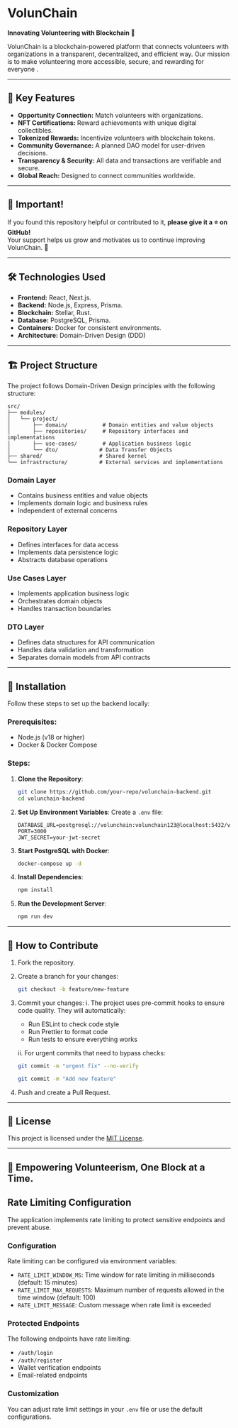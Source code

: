 # VolunChain

**Innovating Volunteering with Blockchain 🚀**

VolunChain is a blockchain-powered platform that connects volunteers with organizations in a transparent, decentralized, and efficient way. Our mission is to make volunteering more accessible, secure, and rewarding for everyone .

---

## 🌟 Key Features

- **Opportunity Connection:** Match volunteers with organizations.
- **NFT Certifications:** Reward achievements with unique digital collectibles.
- **Tokenized Rewards:** Incentivize volunteers with blockchain tokens.
- **Community Governance:** A planned DAO model for user-driven decisions.
- **Transparency & Security:** All data and transactions are verifiable and secure.
- **Global Reach:** Designed to connect communities worldwide.

---

## 🌟 **Important!**

If you found this repository helpful or contributed to it, **please give it a ⭐ on GitHub!**  
Your support helps us grow and motivates us to continue improving VolunChain. 🙌

---

## 🛠️ Technologies Used

- **Frontend:** React, Next.js.
- **Backend:** Node.js, Express, Prisma.
- **Blockchain:** Stellar, Rust.
- **Database:** PostgreSQL, Prisma.
- **Containers:** Docker for consistent environments.
- **Architecture:** Domain-Driven Design (DDD)

---

## 🏗️ Project Structure

The project follows Domain-Driven Design principles with the following structure:

```
src/
├── modules/
│   └── project/
│       ├── domain/           # Domain entities and value objects
│       ├── repositories/     # Repository interfaces and implementations
│       ├── use-cases/        # Application business logic
│       └── dto/             # Data Transfer Objects
├── shared/                  # Shared kernel
└── infrastructure/          # External services and implementations
```

### Domain Layer
- Contains business entities and value objects
- Implements domain logic and business rules
- Independent of external concerns

### Repository Layer
- Defines interfaces for data access
- Implements data persistence logic
- Abstracts database operations

### Use Cases Layer
- Implements application business logic
- Orchestrates domain objects
- Handles transaction boundaries

### DTO Layer
- Defines data structures for API communication
- Handles data validation and transformation
- Separates domain models from API contracts

---

## 🚀 Installation

Follow these steps to set up the backend locally:

### Prerequisites:

- Node.js (v18 or higher)
- Docker & Docker Compose

### Steps:

1. **Clone the Repository**:

   ```bash
   git clone https://github.com/your-repo/volunchain-backend.git
   cd volunchain-backend
   ```

2. **Set Up Environment Variables**:
   Create a `.env` file:

   ```env
   DATABASE_URL=postgresql://volunchain:volunchain123@localhost:5432/volunchain
   PORT=3000
   JWT_SECRET=your-jwt-secret
   ```

3. **Start PostgreSQL with Docker**:

   ```bash
   docker-compose up -d
   ```

4. **Install Dependencies**:

   ```bash
   npm install
   ```

5. **Run the Development Server**:
   ```bash
   npm run dev
   ```

---

## 🤝 How to Contribute

1. Fork the repository.
2. Create a branch for your changes:
   ```bash
   git checkout -b feature/new-feature
   ```
3. Commit your changes:
   i. The project uses pre-commit hooks to ensure code quality. They will automatically:

   - Run ESLint to check code style
   - Run Prettier to format code
   - Run tests to ensure everything works

   ii. For urgent commits that need to bypass checks:

   ```bash
   git commit -m "urgent fix" --no-verify
   ```

   ```bash
   git commit -m "Add new feature"
   ```

4. Push and create a Pull Request.

---

## 📄 License

This project is licensed under the [MIT License](./LICENSE).

---

## 🎉 Empowering Volunteerism, One Block at a Time.

## Rate Limiting Configuration

The application implements rate limiting to protect sensitive endpoints and prevent abuse.

### Configuration

Rate limiting can be configured via environment variables:

- `RATE_LIMIT_WINDOW_MS`: Time window for rate limiting in milliseconds (default: 15 minutes)
- `RATE_LIMIT_MAX_REQUESTS`: Maximum number of requests allowed in the time window (default: 100)
- `RATE_LIMIT_MESSAGE`: Custom message when rate limit is exceeded

### Protected Endpoints

The following endpoints have rate limiting:

- `/auth/login`
- `/auth/register`
- Wallet verification endpoints
- Email-related endpoints

### Customization

You can adjust rate limit settings in your `.env` file or use the default configurations.

